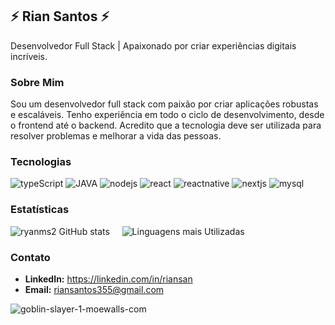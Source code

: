 ## ⚡ **Rian Santos** ⚡

Desenvolvedor Full Stack | Apaixonado por criar experiências digitais incríveis.

### Sobre Mim
Sou um desenvolvedor full stack com paixão por criar aplicações robustas e escaláveis. Tenho experiência em todo o ciclo de desenvolvimento, desde o frontend até o backend. Acredito que a tecnologia deve ser utilizada para resolver problemas e melhorar a vida das pessoas.

### Tecnologias
![typeScript](https://img.shields.io/badge/TypeScript-007ACC?style=for-the-badge&logo=typescript&logoColor=white)
![JAVA](https://img.shields.io/badge/Java-ED8B00?style=for-the-badge&logo=openjdk&logoColor=white)
![nodejs](https://img.shields.io/badge/Node.js-43853D?style=for-the-badge&logo=node.js&logoColor=white)
![react](https://img.shields.io/badge/React-20232A?style=for-the-badge&logo=react&logoColor=61DAFB)
![reactnative](https://img.shields.io/badge/React_Native-20232A?style=for-the-badge&logo=react&logoColor=61DAFB)
![nextjs](https://img.shields.io/badge/next.js-000000?style=for-the-badge&logo=nextdotjs&logoColor=white)
![mysql](https://img.shields.io/badge/MySQL-00000F?style=for-the-badge&logo=mysql&logoColor=white)



### Estatísticas
![ryanms2 GitHub stats](https://github-readme-stats.vercel.app/api?username=ryanms2&show_icons=true&theme=transparent)   &nbsp;&nbsp;&nbsp;
![Linguagens mais Utilizadas](https://github-readme-stats.vercel.app/api/top-langs/?username=ryanms2&theme=transparent)



### Contato
* **LinkedIn:** https://linkedin.com/in/riansan
* **Email:** riansantos355@gmail.com


![goblin-slayer-1-moewalls-com](https://github.com/user-attachments/assets/a86ebc4c-8c61-4b4f-9e16-46c278176658)


<!--
**ryanms2/ryanms2** is a ✨ _special_ ✨ repository because its `README.md` (this file) appears on your GitHub profile.

Here are some ideas to get you started:

- 🔭 I’m currently working on ...
- 🌱 I’m currently learning ...
- 👯 I’m looking to collaborate on ...
- 🤔 I’m looking for help with ...
- 💬 Ask me about ...
- 📫 How to reach me: ...
- 😄 Pronouns: ...
- ⚡ Fun fact: ...
-->
